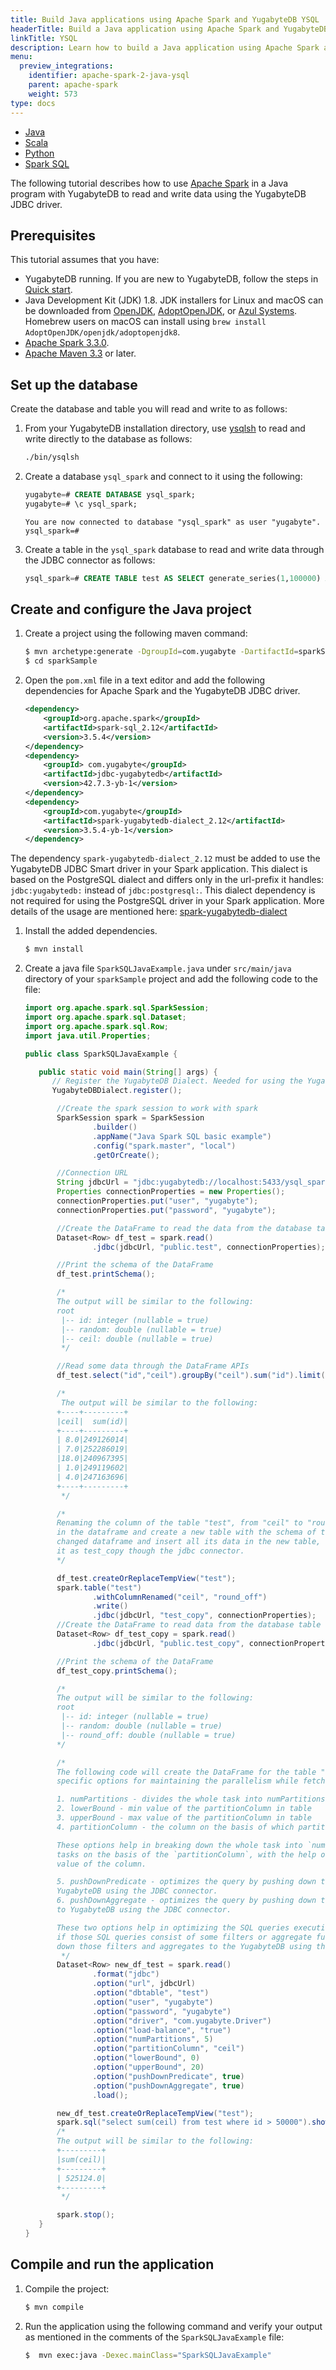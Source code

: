 ```yaml
---
title: Build Java applications using Apache Spark and YugabyteDB YSQL
headerTitle: Build a Java application using Apache Spark and YugabyteDB
linkTitle: YSQL
description: Learn how to build a Java application using Apache Spark and YugabyteDB YSQL.
menu:
  preview_integrations:
    identifier: apache-spark-2-java-ysql
    parent: apache-spark
    weight: 573
type: docs
---
```


<ul class="nav nav-tabs-alt nav-tabs-yb">

  <li >
    <a href="../java-ysql/" class="nav-link active">
      <i class="fa-brands fa-java" aria-hidden="true"></i>
      Java
    </a>
  </li>

  <li >
    <a href="../scala-ysql/" class="nav-link">
      <i class="icon-scala" aria-hidden="true"></i>
      Scala
    </a>
  </li>

  <li >
    <a href="../python-ysql/" class="nav-link">
      <i class="icon-python" aria-hidden="true"></i>
      Python
    </a>
  </li>

  <li >
    <a href="../spark-sql/" class="nav-link">
      Spark SQL
    </a>
  </li>

</ul>

The following tutorial describes how to use [Apache Spark](https://spark.apache.org/) in a Java program with YugabyteDB to read and write data using the YugabyteDB JDBC driver.

## Prerequisites

This tutorial assumes that you have:

- YugabyteDB running. If you are new to YugabyteDB, follow the steps in [Quick start](/preview/tutorials/quick-start/macos/).
- Java Development Kit (JDK) 1.8. JDK installers for Linux and macOS can be downloaded from [OpenJDK](http://jdk.java.net/), [AdoptOpenJDK](https://adoptopenjdk.net/), or [Azul Systems](https://www.azul.com/downloads/zulu-community/). Homebrew users on macOS can install using `brew install AdoptOpenJDK/openjdk/adoptopenjdk8`.
- [Apache Spark 3.3.0](https://spark.apache.org/downloads.html).
- [Apache Maven 3.3](https://maven.apache.org/index.html) or later.

## Set up the database

Create the database and table you will read and write to as follows:

1. From your YugabyteDB installation directory, use [ysqlsh](../../../api/ysqlsh/) to read and write directly to the database as follows:

    ```sh
    ./bin/ysqlsh
    ```

1. Create a database `ysql_spark` and connect to it using the following:

    ```sql
    yugabyte=# CREATE DATABASE ysql_spark;
    yugabyte=# \c ysql_spark;
    ```

    ```output
    You are now connected to database "ysql_spark" as user "yugabyte".
    ysql_spark=#
    ```

1. Create a table in the `ysql_spark` database to read and write data through the JDBC connector as follows:

    ```sql
    ysql_spark=# CREATE TABLE test AS SELECT generate_series(1,100000) AS id, random(), ceil(random() * 20);
    ```

## Create and configure the Java project

1. Create a project using the following maven command:

    ```sh
    $ mvn archetype:generate -DgroupId=com.yugabyte -DartifactId=sparkSample -DarchetypeArtifactId=maven-archetype-quickstart -DinteractiveMode=false
    $ cd sparkSample
    ```

1. Open the `pom.xml` file in a text editor and add the following dependencies for Apache Spark and the YugabyteDB JDBC driver.

    ```xml
    <dependency>
        <groupId>org.apache.spark</groupId>
        <artifactId>spark-sql_2.12</artifactId>
        <version>3.5.4</version>
    </dependency>
    <dependency>
        <groupId> com.yugabyte</groupId>
        <artifactId>jdbc-yugabytedb</artifactId>
        <version>42.7.3-yb-1</version>
    </dependency>
    <dependency>
        <groupId>com.yugabyte</groupId>
        <artifactId>spark-yugabytedb-dialect_2.12</artifactId>
        <version>3.5.4-yb-1</version>
    </dependency>
    ```
  
  The dependency `spark-yugabytedb-dialect_2.12`  must be added to use the YugabyteDB JDBC Smart driver in your Spark application. This dialect is based on the PostgreSQL dialect and differs only in the url-prefix it handles: `jdbc:yugabytedb:` instead of `jdbc:postgresql:`. This dialect dependency is not required for using the PostgreSQL driver in your Spark application. More details of the usage are mentioned here: [spark-yugabytedb-dialect](https://github.com/yugabyte/spark-yugabytedb-dialect)  

1. Install the added dependencies.

    ```sh
    $ mvn install
    ```

1. Create a java file `SparkSQLJavaExample.java` under `src/main/java` directory of your `sparkSample` project and add the following code to the file:

    ```java
    import org.apache.spark.sql.SparkSession;
    import org.apache.spark.sql.Dataset;
    import org.apache.spark.sql.Row;
    import java.util.Properties;

    public class SparkSQLJavaExample {

       public static void main(String[] args) {
          // Register the YugabyteDB Dialect. Needed for using the YugabyteDB JDBC Smart driver
          YugabyteDBDialect.register();

           //Create the spark session to work with spark
           SparkSession spark = SparkSession
                   .builder()
                   .appName("Java Spark SQL basic example")
                   .config("spark.master", "local")
                   .getOrCreate();

           //Connection URL
           String jdbcUrl = "jdbc:yugabytedb://localhost:5433/ysql_spark";
           Properties connectionProperties = new Properties();
           connectionProperties.put("user", "yugabyte");
           connectionProperties.put("password", "yugabyte");

           //Create the DataFrame to read the data from the database table test
           Dataset<Row> df_test = spark.read()
                   .jdbc(jdbcUrl, "public.test", connectionProperties);

           //Print the schema of the DataFrame
           df_test.printSchema();

           /*
           The output will be similar to the following:
           root
            |-- id: integer (nullable = true)
            |-- random: double (nullable = true)
            |-- ceil: double (nullable = true)
            */

           //Read some data through the DataFrame APIs
           df_test.select("id","ceil").groupBy("ceil").sum("id").limit(5).show();

           /*
            The output will be similar to the following:
           +----+---------+
           |ceil|  sum(id)|
           +----+---------+
           | 8.0|249126014|
           | 7.0|252286019|
           |18.0|240967395|
           | 1.0|249119602|
           | 4.0|247163696|
           +----+---------+
            */

           /*
           Renaming the column of the table "test", from "ceil" to "round_off"
           in the dataframe and create a new table with the schema of the
           changed dataframe and insert all its data in the new table, name
           it as test_copy though the jdbc connector.
           */

           df_test.createOrReplaceTempView("test");
           spark.table("test")
                   .withColumnRenamed("ceil", "round_off")
                   .write()
                   .jdbc(jdbcUrl, "test_copy", connectionProperties);
           //Create the DataFrame to read data from the database table test_copy
           Dataset<Row> df_test_copy = spark.read()
                   .jdbc(jdbcUrl, "public.test_copy", connectionProperties);

           //Print the schema of the DataFrame
           df_test_copy.printSchema();

           /*
           The output will be similar to the following:
           root
            |-- id: integer (nullable = true)
            |-- random: double (nullable = true)
            |-- round_off: double (nullable = true)
           */

           /*
           The following code will create the DataFrame for the table "test" with some
           specific options for maintaining the parallelism while fetching the table content,

           1. numPartitions - divides the whole task into numPartitions parallel tasks.
           2. lowerBound - min value of the partitionColumn in table
           3. upperBound - max value of the partitionColumn in table
           4. partitionColumn - the column on the basis of which partition happen

           These options help in breaking down the whole task into `numPartitions` parallel
           tasks on the basis of the `partitionColumn`, with the help of minimum and maximum
           value of the column.

           5. pushDownPredicate - optimizes the query by pushing down the filters to
           YugabyteDB using the JDBC connector.
           6. pushDownAggregate - optimizes the query by pushing down the aggregated
           to YugabyteDB using the JDBC connector.

           These two options help in optimizing the SQL queries executing on this DataFrame
           if those SQL queries consist of some filters or aggregate functions by pushing
           down those filters and aggregates to the YugabyteDB using the JDBC connector.
            */
           Dataset<Row> new_df_test = spark.read()
                   .format("jdbc")
                   .option("url", jdbcUrl)
                   .option("dbtable", "test")
                   .option("user", "yugabyte")
                   .option("password", "yugabyte")
                   .option("driver", "com.yugabyte.Driver")
                   .option("load-balance", "true")
                   .option("numPartitions", 5)
                   .option("partitionColumn", "ceil")
                   .option("lowerBound", 0)
                   .option("upperBound", 20)
                   .option("pushDownPredicate", true)
                   .option("pushDownAggregate", true)
                   .load();

           new_df_test.createOrReplaceTempView("test");
           spark.sql("select sum(ceil) from test where id > 50000").show();
           /*
           The output will be similar to the following:
           +---------+
           |sum(ceil)|
           +---------+
           | 525124.0|
           +---------+
            */

           spark.stop();
       }
    }
    ```

## Compile and run the application

1. Compile the project:

    ```sh
    $ mvn compile
    ```

1. Run the application using the following command and verify your output as mentioned in the comments of the `SparkSQLJavaExample` file:

    ```sh
    $  mvn exec:java -Dexec.mainClass="SparkSQLJavaExample"
    ```
